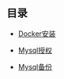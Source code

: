 ## 目录

- [Docker安装](post/docker-install.md) 

- [Mysql授权](post/mysql-auth.md) 

- [Mysql备份](post/mysql-backup.md) 